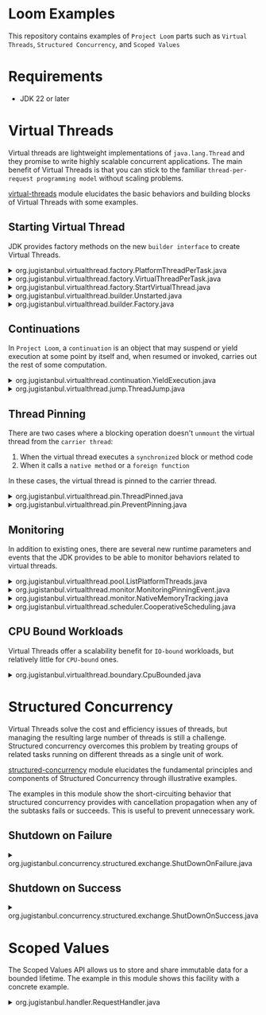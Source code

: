 # Loom Examples

This repository contains examples of `Project Loom` parts such as `Virtual Threads`, `Structured Concurrency`, and `Scoped Values`

# Requirements

* JDK 22 or later

# Virtual Threads

Virtual threads are lightweight implementations of `java.lang.Thread` and they promise to write highly scalable concurrent applications. The main benefit of Virtual Threads is that you can stick to the familiar `thread-per-request programming model` without scaling problems.

[virtual-threads](https://github.com/hakdogan/loom-examples/tree/main/virtual-threads) module elucidates the basic behaviors and building blocks of Virtual Threads with some examples.

## Starting Virtual Thread

JDK provides factory methods on the new `builder interface` to create Virtual Threads.

<details>
<summary>org.jugistanbul.virtualthread.factory.PlatformThreadPerTask.java</summary>

[This example](https://github.com/hakdogan/loom-examples/blob/main/virtual-threads/src/main/java/org/jugistanbul/virtualthread/factory/PlatformThreadPerTask.java) shows the natural boundaries of creating platform threads. The boundaries are related whit system resources and remember that, it can be different based on your system resource.

```java
try(var executor = Executors.newCachedThreadPool()){
            IntStream.range(0, 5000)
                    .forEach(i -> {
                        executor.submit(() -> {
                            Thread.sleep(Duration.ofSeconds(1));
                            return i;
                        });
                    });
        }
```
</details>

<details>
<summary>org.jugistanbul.virtualthread.factory.VirtualThreadPerTask.java</summary>

[This example](https://github.com/hakdogan/loom-examples/blob/main/virtual-threads/src/main/java/org/jugistanbul/virtualthread/factory/VirtualThreadPerTask.java) shows how to use the new `newVirtualThreadPerTaskExecutor` to start a Virtual Thread for each task.

```java
try(var executor = Executors.newVirtualThreadPerTaskExecutor()){
        IntStream.range(0, 100_000).forEach(i -> {
                executor.submit(() -> {
                Thread.sleep(Duration.ofSeconds(1));
                return i;
            });
        });
}
```
</details>

<details>
<summary>org.jugistanbul.virtualthread.factory.StartVirtualThread.java</summary>

[This example](https://github.com/hakdogan/loom-examples/blob/main/virtual-threads/src/main/java/org/jugistanbul/virtualthread/factory/StartVirtualThread.java) shows how to use the new `startVirtualThread` factory method to start a Virtual Thread.

```java
Thread.startVirtualThread(() -> System.out.println("Hello from Virtual Thread"));
```
</details>

<details>
<summary>org.jugistanbul.virtualthread.builder.Unstarted.java</summary>

[This example](https://github.com/hakdogan/loom-examples/blob/main/virtual-threads/src/main/java/org/jugistanbul/virtualthread/builder/Unstarted.java) shows how to create a Virtual Thread that will not be started until the `start()` method is invoked with the new `Builder API`.

```java
Thread.ofVirtual().unstarted(() -> System.out.println("Hello from postponed Virtual Thread"));
```
</details>

<details>
<summary>org.jugistanbul.virtualthread.builder.Factory.java</summary>

[This example](https://github.com/hakdogan/loom-examples/blob/main/virtual-threads/src/main/java/org/jugistanbul/virtualthread/builder/Factory.java)  shows how to use `ThreadFactory` to create Virtual Threads.

```java
    var virtualThreadFactory = Thread.ofVirtual().factory();
    runWithExecutor(platformThreadFactory);

    var virtualThread = virtualThreadFactory.newThread(Factory::sayHello);
    virtualThread.start();
    
    ...

    private static void runWithExecutor(final ThreadFactory threadFactory){

        try (var executor = Executors.newThreadPerTaskExecutor(threadFactory)) {
            IntStream.rangeClosed(0, 4).forEach(i ->
                executor.submit(() -> {
                    Thread.sleep(Duration.ofSeconds(1));
                    System.out.println("Is virtual: " + Thread.currentThread().isVirtual());
                    return i;
                }));
            }
        }
```
</details>

## Continuations

In `Project Loom`, a `continuation` is an object that may suspend or yield execution at some point by itself and, when resumed or invoked, carries out the rest of some computation.

<details>
<summary>org.jugistanbul.virtualthread.continuation.YieldExecution.java</summary>

[This example](https://github.com/hakdogan/loom-examples/blob/main/virtual-threads/src/main/java/org/jugistanbul/virtualthread/continuation/YieldExecution.java) shows the yield execution behavior of the `Continuation` object.

```java
        ContinuationScope scope = new ContinuationScope(SCOPE_NAME);

        Continuation continuation = new Continuation(scope, () -> {
            System.out.println("Continuation is running");
            Continuation.yield(scope);
            System.out.println("Continuation is still running");
        });

        continuation.run();
```

```shell
java --add-exports java.base/jdk.internal.vm=ALL-UNNAMED \
src/main/java/org/jugistanbul/virtualthread/continuation/YieldExecution.java
```
</details>

<details>
<summary>org.jugistanbul.virtualthread.jump.ThreadJump.java</summary>

[This example](https://github.com/hakdogan/loom-examples/blob/main/virtual-threads/src/main/java/org/jugistanbul/virtualthread/jump/ThreadJump.java) shows the `thread jump` behavior that may be observed when a Virtual Thread `mounts` on a Platform Thread again after `unmounted`.

```java
    var threadList = IntStream.range(0, 10)
        .mapToObj(i -> Thread.ofVirtual().unstarted(() -> {

            if(i == 0) {
                System.out.println(Thread.currentThread());
            }
    
            ThreadUtil.sleepOfMillis(25);
    
            if(i == 0) {
                System.out.println(Thread.currentThread());
            }

    })).toList();

    threadList.forEach(Thread::start);
    ThreadUtil.joinAll(threadList);
```
</details>

## Thread Pinning

There are two cases where a blocking operation doesn't `unmount` the virtual thread from the `carrier thread`:

1) When the virtual thread executes a `synchronized` block or method code
2) When it calls a `native method` or a `foreign function`

In these cases, the virtual thread is pinned to the carrier thread.

<details>
<summary>org.jugistanbul.virtualthread.pin.ThreadPinned.java</summary>

[This example](https://github.com/hakdogan/loom-examples/blob/main/virtual-threads/src/main/java/org/jugistanbul/virtualthread/pin/ThreadPinned.java) shows the `pinning event` that occurs when the virtual thread executes a `synchronized block` or method code.

```java
        var threadList = IntStream.range(0, 10)
                .mapToObj(i -> Thread.ofVirtual().unstarted(() -> {

                    if (i == 0) {
                        System.out.println(Thread.currentThread());
                    }

                    synchronized (lock) {
                        ThreadUtil.sleepOfMillis(25);
                    }

                    if (i == 0) {
                        System.out.println(Thread.currentThread());
                    }

                })).toList();
```
</details>

<details>
<summary>org.jugistanbul.virtualthread.pin.PreventPinning.java</summary>

[This example](https://github.com/hakdogan/loom-examples/blob/main/virtual-threads/src/main/java/org/jugistanbul/virtualthread/pin/PreventPinning.java) shows how to prevent `pinning event`.

```java
    var threadList = IntStream.range(0, 10)
        .mapToObj(i -> Thread.ofVirtual().unstarted(() -> {

        if (i == 0) {
            System.out.println(Thread.currentThread());
        }

        lock.lock();
        try {
            ThreadUtil.sleepOfMillis(25);
        } finally {
            lock.unlock();
        }

        if (i == 0) {
            System.out.println(Thread.currentThread());
        }
    })).toList();
```
</details>

## Monitoring

In addition to existing ones, there are several new runtime parameters and events that the JDK provides to be able to monitor behaviors related to virtual threads.

<details>
<summary>org.jugistanbul.virtualthread.pool.ListPlatformThreads.java</summary>

[This example](https://github.com/hakdogan/loom-examples/blob/main/virtual-threads/src/main/java/org/jugistanbul/virtualthread/pool/ListPlatformThreads.java) shows a way to observe how many `platform threads` are used to run N number of virtual threads.


```java
    var threadList = IntStream
        .range(0, 100_000)
        .mapToObj(_ -> Thread.ofVirtual().unstarted(() -> {

            var poolName = getPoolName();
            poolNames.add(poolName);
    
            var workerName = getWorkerName();
            pThreadNames.add(workerName);

        })).toList();

        var start = Instant.now();
        threadList.forEach(Thread::start);
        ThreadUtil.joinAll(threadList);

        System.out.println(STR."Execution time:  \{ThreadUtil.benchmark(start)} ms");
        System.out.println(STR."Core             \{Runtime.getRuntime().availableProcessors()}");
        System.out.println(STR."Pools            \{poolNames.size()}");
        System.out.println(STR."Platform threads \{pThreadNames.size()}");
```
</details>

<details>
<summary>org.jugistanbul.virtualthread.monitor.MonitoringPinningEvent.java</summary>

[This example](https://github.com/hakdogan/loom-examples/blob/main/virtual-threads/src/main/java/org/jugistanbul/virtualthread/monitor/MonitoringPinningEvent.java)  shows how to monitor the `pinning event` using `jdk.tracePinnedThreads` flag.

```shell
java --enable-preview --source 22 \
-cp ../util/target/classes/ \
-Djdk.tracePinnedThreads=short \
src/main/java/org/jugistanbul/virtualthread/monitor/MonitoringPinningEvent.java
```
</details>

<details>
<summary>org.jugistanbul.virtualthread.monitor.NativeMemoryTracking.java</summary>

[This example](https://github.com/hakdogan/loom-examples/blob/main/virtual-threads/src/main/java/org/jugistanbul/virtualthread/monitor/NativeMemoryTracking.java) shows how the amount of memory allocated to threads(Platform and Virtual) can be observed with jcmd and JFR through NMT.

```java
        var threadCount = defineThreadCount(args[0]);
        var threadType  = defineThreadType(args[1]);
        var jcmd        = args.length >= 3 && defineUsedJcmd(args[2]);
        var printTime   = threadCount - 1;

        System.out.println(STR."Thread count set to \{threadCount}");

        try(var executor = defineExecutorService(threadType)){

            IntStream.range(0, threadCount).forEach(i -> {

                if(jcmd && i == printTime){
                    memoryTracking(pid, threadType);
                }

                executor.execute(() -> ThreadUtil.sleepOfSeconds(5));
            });
        }
```
```shell
sh runNativeMemoryTracking.sh 12000 VIRTUAL false #don't use jcmd to access nmt
```
</details>

<details>
<summary>org.jugistanbul.virtualthread.scheduler.CooperativeScheduling.java</summary>

[This example](https://github.com/hakdogan/loom-examples/blob/main/virtual-threads/src/main/java/org/jugistanbul/virtualthread/scheduler/CooperativeScheduling.java) shows the way to observe scheduler behavior with runtime parameters such as

- jdk.virtualThreadScheduler.parallelism
- jdk.virtualThreadScheduler.maxPoolSize
- jdk.virtualThreadScheduler.minRunnable

```shell
java --enable-preview --source 22 \
-cp ../util/target/classes/ \
-Djdk.virtualThreadScheduler.parallelism=1 \
-Djdk.virtualThreadScheduler.maxPoolSize=1 \
-Djdk.virtualThreadScheduler.minRunnable=1 \
src/main/java/org/jugistanbul/virtualthread/scheduler/CooperativeScheduling.java
```
</details>

## CPU Bound Workloads

Virtual Threads offer a scalability benefit for `IO-bound` workloads, but relatively little for `CPU-bound` ones.

<details>
<summary>org.jugistanbul.virtualthread.boundary.CpuBounded.java</summary>

[This example](https://github.com/hakdogan/loom-examples/blob/main/virtual-threads/src/main/java/org/jugistanbul/virtualthread/boundary/CpuBounded.java) shows a way to observe the difference in scheduler behavior when virtual and platform threads are used in `CPU-bound` workloads.


```java
    IntStream
        .rangeClosed(1, 64)
        .forEach(index -> {

            Instant start = Instant.now();
            executor.submit(() -> {
                IntStream
                    .range(0, 50_000_000)
                    .mapToObj(BigInteger::valueOf)
                    .reduce(BigInteger.ZERO, BigInteger::add);

                System.out.println(STR."\{createTwoDigitId(index)};\{ThreadUtil.benchmark(start)}");
            });
        });

        ThreadUtil.shutdownAndAwaitTermination(executor, TimeUnit.HOURS);
```

![](images/newCachedThreadPool.png)
![](images/newVirtualThreadPerTaskExecutor.png)
</details>

# Structured Concurrency

Virtual Threads solve the cost and efficiency issues of threads, but managing the resulting large number of threads is still a challenge. Structured concurrency overcomes this problem by treating groups of related tasks running on different threads as a single unit of work.

[structured-concurrency](https://github.com/hakdogan/loom-examples/tree/main/structured-concurrency) module elucidates the fundamental principles and components of Structured Concurrency through illustrative examples.

The examples in this module show the short-circuiting behavior that structured concurrency provides with cancellation propagation when any of the subtasks fails or succeeds.  This is useful to prevent unnecessary work.

## Shutdown on Failure

<details>
<summary>org.jugistanbul.concurrency.structured.exchange.ShutDownOnFailure.java</summary>

[This example](https://github.com/hakdogan/loom-examples/blob/main/structured-concurrency/src/main/java/org/jugistanbul/concurrency/structured/exchange/ShutDownOnFailure.java) shows the short-circuiting behavior that structured concurrency provides with cancellation propagation when any of the subtasks fails.

```java
        try (var scope = new StructuredTaskScope.ShutdownOnFailure()) {

            Subtask<BigDecimal> usd = scope.fork(ExchangeReader::fetchUsdExchangeRate);
            Subtask<BigDecimal> euro = scope.fork(ExchangeReader::fetchEuroExchangeRate);

            scope.join().throwIfFailed();
            System.out.printf("Euro USD parity is %.2f", euro.get().divide(usd.get(), RoundingMode.HALF_EVEN));
        }
```        
</details>

## Shutdown on Success

<details>
<summary>org.jugistanbul.concurrency.structured.exchange.ShutDownOnSuccess.java</summary>

[This example](https://github.com/hakdogan/loom-examples/blob/main/structured-concurrency/src/main/java/org/jugistanbul/concurrency/structured/exchange/ShutDownOnSuccess.java) shows the short-circuiting behavior that structured concurrency provides with cancellation propagation when any of the subtasks succeed which is useful to prevent unnecessary work once a successful result is obtained.

```java
        try (var scope = new StructuredTaskScope.ShutdownOnSuccess<>()) {

            StructuredTaskScope.Subtask<BigDecimal> usd = scope.fork(ExchangeReader::fetchUsdExchangeRate);
            StructuredTaskScope.Subtask<BigDecimal> euro = scope.fork(ExchangeReader::fetchEuroExchangeRate);

            scope.join();

            System.out.println(STR."USD process state  : \{usd.state()}");
            System.out.println(STR."EURO process state :  \{euro.state()}");

            System.out.println(scope.result());
        }
```

```shell
The remote service call will be performed to fetch the USD exchange rate.
The remote service call will be performed to fetch the Euro exchange rate.
USD process state  : UNAVAILABLE
EURO process state :  SUCCESS
28.94
```
</details>

# Scoped Values

The Scoped Values API allows us to store and share immutable data for a bounded lifetime. The example in this module shows this facility with a concrete example.

<details>
<summary>org.jugistanbul.handler.RequestHandler.java</summary>

[This example](https://github.com/hakdogan/loom-examples/blob/main/scoped-values/src/main/java/org/jugistanbul/handler/RequestHandler.java) shows how to share immutable data safely and efficiently for a bounded lifetime by using one-way data transfer between components.

```java
//RequestHandler.java
ScopedValue.where(PRINCIPAL, authority).run(() -> {
    var access = Database.access();
    ...
});

//Database.java
public static boolean access(){
    var authority = PRINCIPAL.get();
    return "admin".equals(authority.username());
}
```

```shell
http :8080 username==admin password==12345

HTTP/1.1 200 OK
Content-Type: text/plain

Permission: true
```
</details>